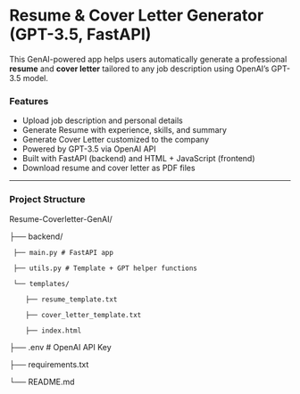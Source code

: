 # Resume & Cover Letter Generator (GPT-3.5, FastAPI)

This GenAI-powered app helps users automatically generate a professional **resume** and **cover letter** tailored to any job description using OpenAI’s GPT-3.5 model.

### Features

- Upload job description and personal details
- Generate Resume with experience, skills, and summary
- Generate Cover Letter customized to the company
- Powered by GPT-3.5 via OpenAI API
- Built with FastAPI (backend) and HTML + JavaScript (frontend)
- Download resume and cover letter as PDF files

---

### Project Structure

Resume-Coverletter-GenAI/

├── backend/

     ├── main.py # FastAPI app

     ├── utils.py # Template + GPT helper functions

     └── templates/

        ├── resume_template.txt

        ├── cover_letter_template.txt

        ├── index.html

├── .env # OpenAI API Key

├── requirements.txt

└── README.md